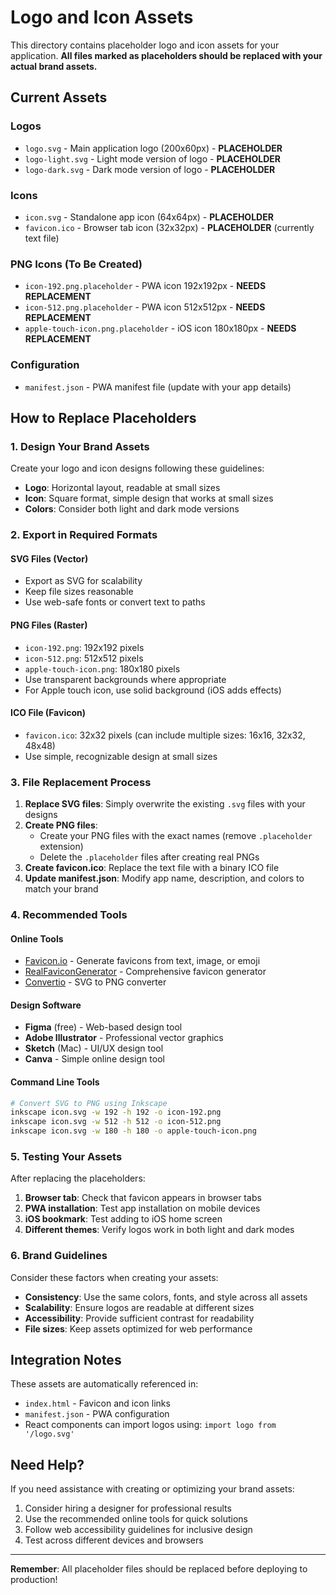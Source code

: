 # Logo and Icon Assets

This directory contains placeholder logo and icon assets for your application. **All files marked as placeholders should be replaced with your actual brand assets.**

## Current Assets

### Logos
- `logo.svg` - Main application logo (200x60px) - **PLACEHOLDER**
- `logo-light.svg` - Light mode version of logo - **PLACEHOLDER**
- `logo-dark.svg` - Dark mode version of logo - **PLACEHOLDER**

### Icons
- `icon.svg` - Standalone app icon (64x64px) - **PLACEHOLDER**
- `favicon.ico` - Browser tab icon (32x32px) - **PLACEHOLDER** (currently text file)

### PNG Icons (To Be Created)
- `icon-192.png.placeholder` - PWA icon 192x192px - **NEEDS REPLACEMENT**
- `icon-512.png.placeholder` - PWA icon 512x512px - **NEEDS REPLACEMENT**
- `apple-touch-icon.png.placeholder` - iOS icon 180x180px - **NEEDS REPLACEMENT**

### Configuration
- `manifest.json` - PWA manifest file (update with your app details)

## How to Replace Placeholders

### 1. Design Your Brand Assets
Create your logo and icon designs following these guidelines:
- **Logo**: Horizontal layout, readable at small sizes
- **Icon**: Square format, simple design that works at small sizes
- **Colors**: Consider both light and dark mode versions

### 2. Export in Required Formats

#### SVG Files (Vector)
- Export as SVG for scalability
- Keep file sizes reasonable
- Use web-safe fonts or convert text to paths

#### PNG Files (Raster)
- `icon-192.png`: 192x192 pixels
- `icon-512.png`: 512x512 pixels  
- `apple-touch-icon.png`: 180x180 pixels
- Use transparent backgrounds where appropriate
- For Apple touch icon, use solid background (iOS adds effects)

#### ICO File (Favicon)
- `favicon.ico`: 32x32 pixels (can include multiple sizes: 16x16, 32x32, 48x48)
- Use simple, recognizable design at small sizes

### 3. File Replacement Process

1. **Replace SVG files**: Simply overwrite the existing `.svg` files with your designs
2. **Create PNG files**: 
   - Create your PNG files with the exact names (remove `.placeholder` extension)
   - Delete the `.placeholder` files after creating real PNGs
3. **Create favicon.ico**: Replace the text file with a binary ICO file
4. **Update manifest.json**: Modify app name, description, and colors to match your brand

### 4. Recommended Tools

#### Online Tools
- [Favicon.io](https://favicon.io/) - Generate favicons from text, image, or emoji
- [RealFaviconGenerator](https://realfavicongenerator.net/) - Comprehensive favicon generator
- [Convertio](https://convertio.co/svg-png/) - SVG to PNG converter

#### Design Software
- **Figma** (free) - Web-based design tool
- **Adobe Illustrator** - Professional vector graphics
- **Sketch** (Mac) - UI/UX design tool
- **Canva** - Simple online design tool

#### Command Line Tools
```bash
# Convert SVG to PNG using Inkscape
inkscape icon.svg -w 192 -h 192 -o icon-192.png
inkscape icon.svg -w 512 -h 512 -o icon-512.png
inkscape icon.svg -w 180 -h 180 -o apple-touch-icon.png
```

### 5. Testing Your Assets

After replacing the placeholders:
1. **Browser tab**: Check that favicon appears in browser tabs
2. **PWA installation**: Test app installation on mobile devices
3. **iOS bookmark**: Test adding to iOS home screen
4. **Different themes**: Verify logos work in both light and dark modes

### 6. Brand Guidelines

Consider these factors when creating your assets:
- **Consistency**: Use the same colors, fonts, and style across all assets
- **Scalability**: Ensure logos are readable at different sizes
- **Accessibility**: Provide sufficient contrast for readability
- **File sizes**: Keep assets optimized for web performance

## Integration Notes

These assets are automatically referenced in:
- `index.html` - Favicon and icon links
- `manifest.json` - PWA configuration
- React components can import logos using: `import logo from '/logo.svg'`

## Need Help?

If you need assistance with creating or optimizing your brand assets:
1. Consider hiring a designer for professional results
2. Use the recommended online tools for quick solutions
3. Follow web accessibility guidelines for inclusive design
4. Test across different devices and browsers

---

**Remember**: All placeholder files should be replaced before deploying to production!
